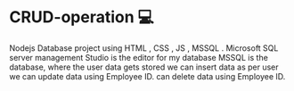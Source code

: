 # CRUD-operation 💻
Nodejs  Database  project   using  HTML , CSS , JS , MSSQL .
Microsoft SQL server management Studio is  the editor for my database
MSSQL  is the database, where the user data gets stored
we can insert data as per user
we can update data using Employee ID.
can delete data  using Employee ID.
